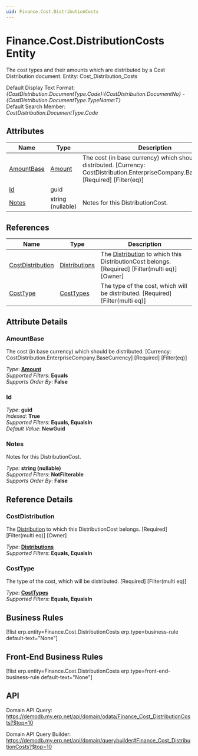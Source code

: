```yaml
---
uid: Finance.Cost.DistributionCosts
---
```

# Finance.Cost.DistributionCosts Entity

The cost types and their amounts which are distributed by a Cost Distribution document. Entity: Cost_Distribution_Costs

Default Display Text Format:  
_{CostDistribution.DocumentType.Code}:{CostDistribution.DocumentNo} - {CostDistribution.DocumentType.TypeName:T}_  
Default Search Member:  
_CostDistribution.DocumentType.Code_  

## Attributes

| Name | Type | Description |
| ---- | ---- | --- |
| [AmountBase](Finance.Cost.DistributionCosts.md#amountbase) | [Amount](../data-types.md#amount) | The cost (in base currency) which should be distributed. [Currency: CostDistribution.EnterpriseCompany.BaseCurrency] [Required] [Filter(eq)] 
| [Id](Finance.Cost.DistributionCosts.md#id) | guid |  
| [Notes](Finance.Cost.DistributionCosts.md#notes) | string (nullable) | Notes for this DistributionCost. 

## References

| Name | Type | Description |
| ---- | ---- | --- |
| [CostDistribution](Finance.Cost.DistributionCosts.md#costdistribution) | [Distributions](Finance.Cost.Distributions.md) | The [Distribution](Finance.Cost.Distributions.md) to which this DistributionCost belongs. [Required] [Filter(multi eq)] [Owner] |
| [CostType](Finance.Cost.DistributionCosts.md#costtype) | [CostTypes](Finance.Cost.CostTypes.md) | The type of the cost, which will be distributed. [Required] [Filter(multi eq)] |


## Attribute Details

### AmountBase

The cost (in base currency) which should be distributed. [Currency: CostDistribution.EnterpriseCompany.BaseCurrency] [Required] [Filter(eq)]

_Type_: **[Amount](../data-types.md#amount)**  
_Supported Filters_: **Equals**  
_Supports Order By_: **False**  

### Id

_Type_: **guid**  
_Indexed_: **True**  
_Supported Filters_: **Equals, EqualsIn**  
_Default Value_: **NewGuid**  

### Notes

Notes for this DistributionCost.

_Type_: **string (nullable)**  
_Supported Filters_: **NotFilterable**  
_Supports Order By_: **False**  


## Reference Details

### CostDistribution

The [Distribution](Finance.Cost.Distributions.md) to which this DistributionCost belongs. [Required] [Filter(multi eq)] [Owner]

_Type_: **[Distributions](Finance.Cost.Distributions.md)**  
_Supported Filters_: **Equals, EqualsIn**  

### CostType

The type of the cost, which will be distributed. [Required] [Filter(multi eq)]

_Type_: **[CostTypes](Finance.Cost.CostTypes.md)**  
_Supported Filters_: **Equals, EqualsIn**  



## Business Rules

[!list erp.entity=Finance.Cost.DistributionCosts erp.type=business-rule default-text="None"]

## Front-End Business Rules

[!list erp.entity=Finance.Cost.DistributionCosts erp.type=front-end-business-rule default-text="None"]

## API

Domain API Query:
<https://demodb.my.erp.net/api/domain/odata/Finance_Cost_DistributionCosts?$top=10>

Domain API Query Builder:
<https://demodb.my.erp.net/api/domain/querybuilder#Finance_Cost_DistributionCosts?$top=10>

